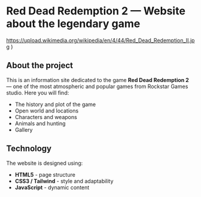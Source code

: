 # Red Dead Redemption 2 — Website about the legendary game

https://upload.wikimedia.org/wikipedia/en/4/44/Red_Dead_Redemption_II.jpg )

## About the project

This is an information site dedicated to the game **Red Dead Redemption 2** — one of the most atmospheric and popular games from Rockstar Games studio. Here you will find:

-  The history and plot of the game
-  Open world and locations
-  Characters and weapons
-  Animals and hunting
-  Gallery 

## Technology

The website is designed using:

- **HTML5** - page structure  
- **CSS3 / Tailwind** - style and adaptability  
- **JavaScript** - dynamic content




